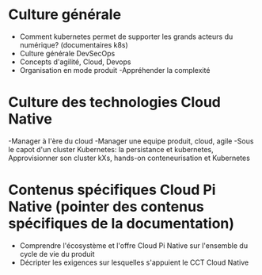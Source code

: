 
# Culture générale
- Comment kubernetes permet de supporter les grands acteurs du numérique? (documentaires k8s)
- Culture générale DevSecOps 
- Concepts d'agilité, Cloud, Devops
- Organisation en mode produit
-Appréhender la complexité

# Culture des technologies Cloud Native
-Manager à l'ère du cloud
-Manager une equipe produit, cloud, agile
-Sous le capot d'un cluster Kubernetes: la persistance et kubernetes, Approvisionner son cluster kXs, hands-on conteneurisation et Kubernetes

# Contenus spécifiques Cloud Pi Native (pointer des contenus spécifiques de la documentation) 
- Comprendre l'écosystème et l'offre Cloud Pi Native sur l'ensemble du cycle de vie du produit
- Décripter les exigences sur lesquelles s'appuient le CCT Cloud Native

